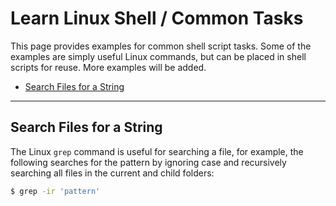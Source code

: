 # Learn Linux Shell / Common Tasks #

This page provides examples for common shell script tasks.
Some of the examples are simply useful Linux commands, but can be placed in shell scripts for reuse.
More examples will be added.

* [Search Files for a String](#search-files-for-a-string)

--------------

## Search Files for a String ##

The Linux `grep` command is useful for searching a file, for example, the following searches for the
pattern by ignoring case and recursively searching all files in the current and child folders:

```sh
$ grep -ir 'pattern'
```
